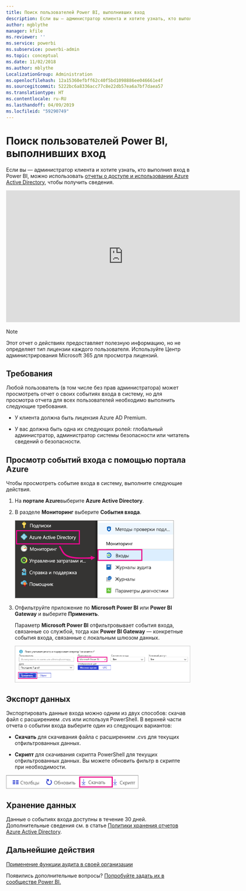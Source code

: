 ```yaml
---
title: Поиск пользователей Power BI, выполнивших вход
description: Если вы — администратор клиента и хотите узнать, кто выполнил вход в Power BI, можно использовать отчеты о доступе и использовании Azure Active Directory, чтобы получить сведения.
author: mgblythe
manager: kfile
ms.reviewer: ''
ms.service: powerbi
ms.subservice: powerbi-admin
ms.topic: conceptual
ms.date: 11/02/2018
ms.author: mblythe
LocalizationGroup: Administration
ms.openlocfilehash: 12a15360efbff62c40f5bd1098886ee046661e4f
ms.sourcegitcommit: 5222bc6a8336acc77c8e22db57ea6a7bf7daea57
ms.translationtype: HT
ms.contentlocale: ru-RU
ms.lasthandoff: 04/09/2019
ms.locfileid: "59290749"
---
```

# <a name="find-power-bi-users-that-have-signed-in"></a>Поиск пользователей Power BI, выполнивших вход

Если вы — администратор клиента и хотите узнать, кто выполнил вход в Power BI, можно использовать [отчеты о доступе и использовании Azure Active Directory](/azure/active-directory/reports-monitoring/concept-sign-ins), чтобы получить сведения.

<iframe width="640" height="360" src="https://www.youtube.com/embed/1AVgh9w9VM8?showinfo=0" frameborder="0" allowfullscreen></iframe>

> [!NOTE]
> Этот отчет о действиях предоставляет полезную информацию, но не определяет тип лицензии каждого пользователя. Используйте Центр администрирования Microsoft 365 для просмотра лицензий.

## <a name="requirements"></a>Требования

Любой пользователь (в том числе без прав администратора) может просмотреть отчет о своих событиях входа в систему, но для просмотра отчета для всех пользователей необходимо выполнить следующие требования.

* У клиента должна быть лицензия Azure AD Premium.

* У вас должна быть одна их следующих ролей: глобальный администратор, администратор системы безопасности или читатель сведений о безопасности.

## <a name="use-the-azure-portal-to-view-sign-ins"></a>Просмотр событий входа с помощью портала Azure

Чтобы просмотреть событие входа в систему, выполните следующие действия.

1. На **портале Azure**выберите **Azure Active Directory**.

1. В разделе **Мониторинг** выберите **События входа**.
   
    ![События входа в Azure AD](media/service-admin-access-usage/azure-portal-sign-ins.png)

1. Отфильтруйте приложение по **Microsoft Power BI** или **Power BI Gateway** и выберите **Применить**.

    Параметр **Microsoft Power BI** отфильтровывает события входа, связанные со службой, тогда как **Power BI Gateway** — конкретные события входа, связанные с локальным шлюзом данных.
   
    ![Фильтрация событий входа](media/service-admin-access-usage/sign-in-filter.png)

## <a name="export-the-data"></a>Экспорт данных

Экспортировать данные входа можно одним из двух способов: скачав файл с расширением .cvs или используя PowerShell. В верхней части отчета о событии входа выберите один из следующих вариантов:

* **Скачать** для скачивания файла с расширением .cvs для текущих отфильтрованных данных.

* **Скрипт** для скачивания скрипта PowerShell для текущих отфильтрованных данных. Вы можете обновить фильтр в скрипте при необходимости.

![Скачивание файла с расширением .cvs или скрипта](media/service-admin-access-usage/download-sign-in-data-csv.png)

## <a name="data-retention"></a>Хранение данных

Данные о событиях входа доступны в течение 30 дней. Дополнительные сведения см. в статье [Политики хранения отчетов Azure Active Directory](/azure/active-directory/reports-monitoring/reference-reports-data-retention).

## <a name="next-steps"></a>Дальнейшие действия

[Применение функции аудита в своей организации](service-admin-auditing.md)

Появились дополнительные вопросы? [Попробуйте задать их в сообществе Power BI.](https://community.powerbi.com/)

